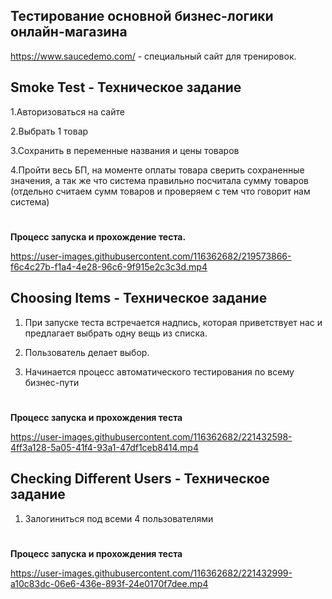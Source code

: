 ## Тестирование основной бизнес-логики онлайн-магазина

https://www.saucedemo.com/ - специальный сайт для тренировок. 

## Smoke Test - Техническое задание

1.Авторизоваться на сайте 

2.Выбрать 1 товар 

3.Сохранить в переменные названия и цены товаров

4.Пройти весь БП, на моменте оплаты товара сверить сохраненные значения, а так же что система правильно посчитала сумму товаров (отдельно считаем сумм товаров и проверяем с тем что говорит нам система)

#
**Процесс запуска и прохождение теста.**

https://user-images.githubusercontent.com/116362682/219573866-f6c4c27b-f1a4-4e28-96c6-9f915e2c3c3d.mp4


## Choosing Items - Техническое задание 

1. При запуске теста встречается надпись, которая приветствует нас и предлагает выбрать одну вещь из списка. 

2. Пользователь делает выбор.

3. Начинается процесс автоматического тестирования по всему бизнес-пути 

#
**Процесс запуска и прохождения теста**

https://user-images.githubusercontent.com/116362682/221432598-4ff3a128-5a05-41f4-93a1-47df1ceb8414.mp4


## Checking Different Users - Техническое задание 

1. Залогиниться под всеми 4 пользователями 

#
**Процесс запуска и прохождения теста**

https://user-images.githubusercontent.com/116362682/221432999-a10c83dc-06e6-436e-893f-24e0170f7dee.mp4




